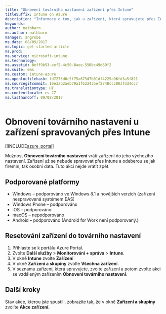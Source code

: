 ```yaml
---
title: "Obnovení továrního nastavení zařízení přes Intune"
titleSuffix: Intune on Azure
description: "Informace o tom, jak u zařízení, která spravujete přes Intune, obnovit jejich tovární nastavení"
keywords: 
author: nathbarn
ms.author: nathbarn
manager: angrobe
ms.date: 08/09/2017
ms.topic: get-started-article
ms.prod: 
ms.service: microsoft-intune
ms.technology: 
ms.assetid: 8eff9b53-eef2-4c50-8aee-556bc49d69f2
ms.suite: ems
ms.custom: intune-azure
ms.openlocfilehash: fd7273d6c5f75a675d7b01df4225a96fd3a5f821
ms.sourcegitcommit: 10e3ab2aeb79a1fb2243bef2748ccc003fdd4cc7
ms.translationtype: HT
ms.contentlocale: cs-CZ
ms.lasthandoff: 09/02/2017
---
```

# <a name="reset-intune-managed-devices-to-factory-settings"></a>Obnovení továrního nastavení u zařízení spravovaných přes Intune


[!INCLUDE[azure_portal](./includes/azure_portal.md)]

Možnost **Obnovení továrního nastavení** vrátí zařízení do jeho výchozího nastavení. Zařízení už se nebude spravovat přes Intune a odeberou se jak firemní, tak osobní data. Tuto akci nejde vrátit zpět.

## <a name="supported-platforms"></a>Podporované platformy

- Windows – podporováno ve Windows 8.1 a novějších verzích (zařízení nespravovaná systémem EAS)
- Windows Phone – podporováno
- iOS – podporováno
- macOS – nepodporováno
- Android – podporováno (Android for Work není podporovaný.)

## <a name="how-to-reset-a-device-to-factory-settings"></a>Resetování zařízení do továrního nastavení

1. Přihlaste se k portálu Azure Portal.
2. Zvolte **Další služby** > **Monitorování + správa** > **Intune**.
3. V okně **Intune** zvolte **Zařízení**.
4. V okně **Zařízení a skupiny** zvolte **Všechna zařízení**.
5. V seznamu zařízení, která spravujete, zvolte zařízení a potom zvolte akci se vzdáleným zařízením **Obnovení továrního nastavení**.

## <a name="next-steps"></a>Další kroky

Stav akce, kterou jste spustili, zobrazíte tak, že v okně **Zařízení a skupiny** zvolíte **Akce zařízení**.
